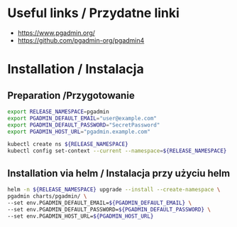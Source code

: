 # Useful links / Przydatne linki
- https://www.pgadmin.org/
- https://github.com/pgadmin-org/pgadmin4

# Installation / Instalacja
## Preparation /Przygotowanie

```bash
export RELEASE_NAMESPACE=pgadmin
export PGADMIN_DEFAULT_EMAIL="user@example.com"
export PGADMIN_DEFAULT_PASSWORD="SecretPassword"
export PGADMIN_HOST_URL="pgadmin.example.com"

kubectl create ns ${RELEASE_NAMESPACE}
kubectl config set-context --current --namespace=${RELEASE_NAMESPACE}
```

## Installation via helm / Instalacja przy użyciu helm

```bash
helm -n ${RELEASE_NAMESPACE} upgrade --install --create-namespace \
pgadmin charts/pgadmin/ \
--set env.PGADMIN_DEFAULT_EMAIL=${PGADMIN_DEFAULT_EMAIL} \
--set env.PGADMIN_DEFAULT_PASSWORD=${PGADMIN_DEFAULT_PASSWORD} \
--set env.PGADMIN_HOST_URL=${PGADMIN_HOST_URL}
```
